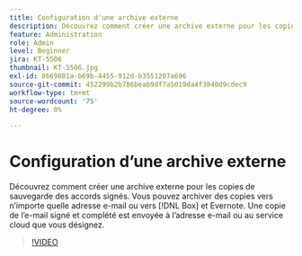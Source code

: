 ```yaml
---
title: Configuration d'une archive externe
description: Découvrez comment créer une archive externe pour les copies de sauvegarde des accords signés
feature: Administration
role: Admin
level: Beginner
jira: KT-5506
thumbnail: KT-5506.jpg
exl-id: 8669881a-b69b-4455-912d-b3551207a696
source-git-commit: 452299b2b786beab9df7a5019da4f3840d9cdec9
workflow-type: tm+mt
source-wordcount: '75'
ht-degree: 0%

---
```


# Configuration d’une archive externe

Découvrez comment créer une archive externe pour les copies de sauvegarde des accords signés. Vous pouvez archiver des copies vers n’importe quelle adresse e-mail ou vers [!DNL Box] et Evernote. Une copie de l’e-mail signé et complété est envoyée à l’adresse e-mail ou au service cloud que vous désignez.

>[!VIDEO](https://video.tv.adobe.com/v/3409072?quality=12&learn=on&hidetitle=true)